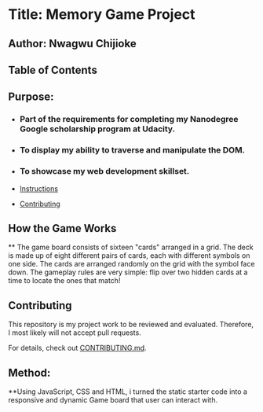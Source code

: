 # Title: Memory Game Project

## Author: Nwagwu Chijioke
## Table of Contents

## Purpose: 
* ### Part of the requirements for completing my Nanodegree Google scholarship program at Udacity.

* ### To display my ability to traverse and manipulate the DOM.

* ### To showcase my web development skillset.

* [Instructions](#instructions)
* [Contributing](#contributing)

## How the Game Works
** The game board consists of sixteen "cards" arranged in a grid. The deck is made up of eight different pairs of cards, each with different symbols on one side. The cards are arranged randomly on the grid with the symbol face down. The gameplay rules are very simple: flip over two hidden cards at a time to locate the ones that match!

## Contributing

This repository is my project work to be reviewed and evaluated. Therefore, I most likely will not accept pull requests.

For details, check out [CONTRIBUTING.md](CONTRIBUTING.md).


## Method:
**Using JavaScript, CSS and HTML, i turned the static starter code into a responsive and dynamic Game board that user can interact with.
